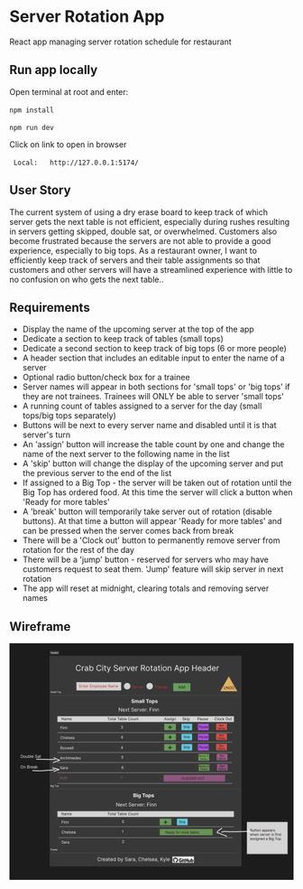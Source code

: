 # Server Rotation App
React app managing server rotation schedule for restaurant

## Run app locally
Open terminal at root and enter:

`npm install`

`npm run dev`


Click on link to open in browser

` Local:   http://127.0.0.1:5174/`


## User Story
The current system of using a dry erase board to keep track of which server gets the next table is not efficient, especially during rushes resulting in servers getting skipped, double sat, or overwhelmed. Customers also become frustrated because the servers are not able to provide a good experience, especially to big tops. As a restaurant owner, I want to efficiently keep track of servers and their table assignments so that customers and other servers will have a streamlined experience with little to no confusion on who gets the next table..


## Requirements
- Display the name of the upcoming server at the top of the app
- Dedicate a section to keep track of tables (small tops)
- Dedicate a second section to keep track of big tops (6 or more people)
- A header section that includes an editable input to enter the name of a server
- Optional radio button/check box for a trainee
- Server names will appear in both sections for 'small tops' or 'big tops' if they are not trainees. Trainees will ONLY be able to server 'small tops'
- A running count of tables assigned to a server for the day (small tops/big tops separately)
- Buttons will be next to every server name and disabled until it is that server's turn
- An 'assign' button will increase the table count by one and change the name of the next server to the following name in the list
- A 'skip' button will change the display of the upcoming server and put the previous server to the end of the list
- If assigned to a Big Top - the server will be taken out of rotation until the Big Top has ordered food. At this time the server will click a button when 'Ready for more tables'
- A 'break' button will temporarily take server out of rotation (disable buttons). At that time a button will appear 'Ready for more tables' and can be pressed when the server comes back from break
- There will be a 'Clock out' button to permanently remove server from rotation for the rest of the day
- There will be a 'jump' button - reserved for servers who may have customers request to seat them. 'Jump' feature will skip server in next rotation
- The app will reset at midnight, clearing totals and removing server names 


## Wireframe
![wireframe](./src/assets/figma-wireframe.png)
